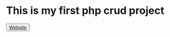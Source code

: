 <h1>This is my first php crud project</h1>

  <button type="button" class="btn btn-success"><a href="https://phpcrud701.000webhostapp.com/">Website</a></button>
